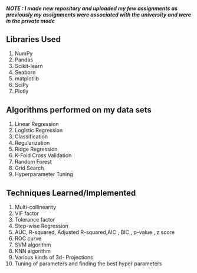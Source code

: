 ##### NOTE : I made new repository and uploaded my few assignments as previously my assignments were associated with the university and were in the private mode

## Libraries Used
1. NumPy
2. Pandas
3. Scikit-learn
4. Seaborn
5. matplotlib
6. SciPy
7. Plotly

## Algorithms performed on my data sets


1. Linear Regression
2. Logistic Regression
3. Classification
4. Regularization
5. Ridge Regression
6. K-Fold Cross Validation
7. Random Forest
8. Grid Search
9. Hyperparameter Tuning

## Techniques Learned/Implemented

1. Multi-collinearity
2. VIF factor 
3. Tolerance factor
4. Step-wise Regression
5. AUC, R-squared, Adjusted R-squared,AIC , BIC , p-value , z score
6. ROC curve
7. SVM algorithm
8. KNN algorithm
9. Various kinds of 3d- Projections
10. Tuning of parameters and finding the best hyper parameters
